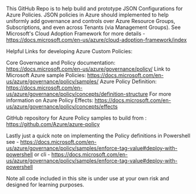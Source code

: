 This GitHub Repo is to help build and prototype JSON Configurations for Azure Policies. JSON policies in Azure should implemented to help uniformly add governance and controls over Azure Resource Groups, Subscriptions, and even across Tenants (via Management Groups). See Microsoft's Cloud Adoption Framework for more details - https://docs.microsoft.com/en-us/azure/cloud-adoption-framework/index

Helpful Links for developing Azure Custom Policies:

Core Governance and Policy documentation: https://docs.microsoft.com/en-us/azure/governance/policy/ Link to Microsoft Azure sample Policies: https://docs.microsoft.com/en-us/azure/governance/policy/samples/ Azure Policy Definition: https://docs.microsoft.com/en-us/azure/governance/policy/concepts/definition-structure For more information on Azure Policy Effects: https://docs.microsoft.com/en-us/azure/governance/policy/concepts/effects

GitHub repository for Azure Policy samples to build from : https://github.com/Azure/azure-policy

Lastly just a quick note on implementing the Policy definitions in Powershell see - https://docs.microsoft.com/en-us/azure/governance/policy/samples/enforce-tag-value#deploy-with-powershell or cli - https://docs.microsoft.com/en-us/azure/governance/policy/samples/enforce-tag-value#deploy-with-powershell

Note all code included in this site is under use at your own risk and designed for learning purposes.
